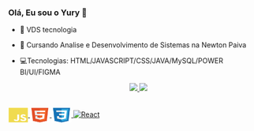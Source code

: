 ### Olá, Eu sou  o Yury  👋
 
- 👯 VDS tecnologia
 
- 📒 Cursando Analise e Desenvolvimento de Sistemas na Newton Paiva

- 💻Tecnologias: HTML/JAVASCRIPT/CSS/JAVA/MySQL/POWER BI/UI/FIGMA


    
   
   
  <div align="center">
  <a href="https://github.com/Yuryh1">
  <img height="180em" src="https://github-readme-stats.vercel.app/api?username=[Yuryh1]&show_icons=true&theme=dark&include_all_commits=true&count_private=true"/>
  <img height="180em" src="https://github-readme-stats.vercel.app/api/top-langs/?username=[Yuryh1]&layout=compact&langs_count=7&theme=dark"/>
</div>
  <div style="display: inline_block"><br>
  <img align="center" alt="Yury-Js" height="30" width="40" src="https://raw.githubusercontent.com/devicons/devicon/master/icons/javascript/javascript-plain.svg">
  <img align="center" alt="Yury-HTML" height="30" width="40" src="https://raw.githubusercontent.com/devicons/devicon/master/icons/html5/html5-original.svg">
  <img align="center" alt="Yury-CSS" height="30" width="40" src="https://raw.githubusercontent.com/devicons/devicon/master/icons/css3/css3-original.svg">
  <img src="https://cdn.jsdelivr.net/gh/devicons/devicon/icons/react/react-original.svg" alt="React" height="30px" width="40px">


 
